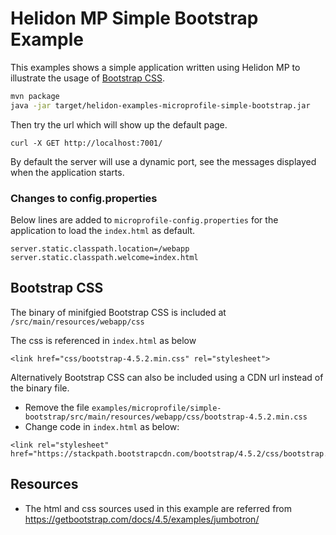 # Helidon MP Simple Bootstrap Example

This examples shows a simple application written using Helidon MP to illustrate the usage of [Bootstrap CSS](https://getbootstrap.com/).

```bash
mvn package
java -jar target/helidon-examples-microprofile-simple-bootstrap.jar
```

Then try the url which will show up the default page.

```
curl -X GET http://localhost:7001/
```

By default the server will use a dynamic port, see the messages displayed when the application starts.

### Changes to config.properties

Below lines are added to `microprofile-config.properties` for the application to load the `index.html` as default.
```
server.static.classpath.location=/webapp
server.static.classpath.welcome=index.html
```

## Bootstrap CSS

The binary of minifgied Bootstrap CSS is included at `/src/main/resources/webapp/css`

The css is referenced in `index.html` as below
```
<link href="css/bootstrap-4.5.2.min.css" rel="stylesheet">
```

Alternatively Bootstrap CSS can also be included using a CDN url instead of the binary file.
- Remove the file `examples/microprofile/simple-bootstrap/src/main/resources/webapp/css/bootstrap-4.5.2.min.css`
- Change code in `index.html` as below:
```
<link rel="stylesheet" href="https://stackpath.bootstrapcdn.com/bootstrap/4.5.2/css/bootstrap.min.css">
```

## Resources
- The html and css sources used in this example are referred from https://getbootstrap.com/docs/4.5/examples/jumbotron/
